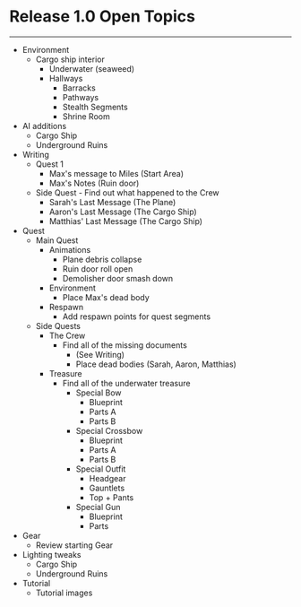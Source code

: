# Release 1.0 Open Topics
---
- Environment
    - Cargo ship interior
        - Underwater (seaweed)
        - Hallways
            - Barracks
            - Pathways
            - Stealth Segments
            - Shrine Room
- AI additions
    - Cargo Ship
    - Underground Ruins
- Writing
    - Quest 1
        - Max's message to Miles (Start Area)
        - Max's Notes (Ruin door)
    - Side Quest - Find out what happened to the Crew
        - Sarah's Last Message (The Plane)
        - Aaron's Last Message (The Cargo Ship)
        - Matthias' Last Message (The Cargo Ship)
- Quest
    - Main Quest
        - Animations
            - Plane debris collapse
            - Ruin door roll open
            - Demolisher door smash down
        - Environment
            - Place Max's dead body
        - Respawn
            - Add respawn points for quest segments
    - Side Quests
        - The Crew
            - Find all of the missing documents
                - (See Writing)
                - Place dead bodies (Sarah, Aaron, Matthias)
        - Treasure
            - Find all of the underwater treasure
                - Special Bow
                    - Blueprint
                    - Parts A
                    - Parts B
                - Special Crossbow
                    - Blueprint
                    - Parts A
                    - Parts B
                - Special Outfit
                    - Headgear
                    - Gauntlets
                    - Top + Pants
                - Special Gun
                    - Blueprint
                    - Parts
- Gear
    - Review starting Gear
- Lighting tweaks
    - Cargo Ship
    - Underground Ruins
- Tutorial
    - Tutorial images